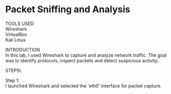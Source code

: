 # Packet Sniffing and Analysis

TOOLS USED\
Wireshark\
VirtualBox\
Kali Linux

INTRODUCTION\
In this lab, I used Wireshark to capture and analyze network traffic. The goal was to identify protocols, inspect packets and detect suspicious activity.

STEPS\

Step 1:\
I launched Wireshark and selected the 'eth0' interface for packet capture.

